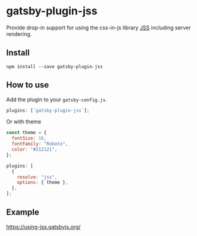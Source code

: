# gatsby-plugin-jss

Provide drop-in support for using the css-in-js library
[JSS](https://github.com/cssinjs/react-jss) including server rendering.

## Install

`npm install --save gatsby-plugin-jss`

## How to use

Add the plugin to your `gatsby-config.js`.

```javascript
plugins: [`gatsby-plugin-jss`];
```

Or with theme

```javascript
const theme = {
  fontSize: 16,
  fontFamily: "Roboto",
  color: "#212121",
};

plugins: [
  {
    resolve: "jss",
    options: { theme },
  },
];
```

## Example

https://using-jss.gatsbyjs.org/
